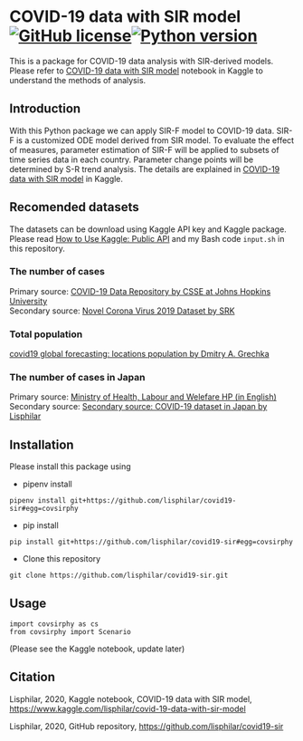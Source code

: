 # COVID-19 data with SIR model [![GitHub license](https://img.shields.io/github/license/lisphilar/covid19-sir)](https://github.com/lisphilar/covid19-sir/blob/master/LICENSE.md)[![Python version](https://img.shields.io/badge/Python-3.7|3.8-green.svg)](https://www.python.org/)
This is a package for COVID-19 data analysis with SIR-derived models. Please refer to [COVID-19 data with SIR model](https://www.kaggle.com/lisphilar/covid-19-data-with-sir-model) notebook in Kaggle to understand the methods of analysis.

## Introduction
With this Python package we can apply SIR-F model to COVID-19 data. SIR-F is a customized ODE model derived from SIR model. To evaluate the effect of measures, parameter estimation of SIR-F will be applied to subsets of time series data in each country. Parameter change points will be determined by S-R trend analysis. The details are explained in [COVID-19 data with SIR model](https://www.kaggle.com/lisphilar/covid-19-data-with-sir-model) in Kaggle.

## Recomended datasets
The datasets can be download using Kaggle API key and Kaggle package. Please read [How to Use Kaggle: Public API](https://www.kaggle.com/docs/api) and my Bash code `input.sh` in this repository.
### The number of cases
Primary source: [COVID-19 Data Repository by CSSE at Johns Hopkins University](https://github.com/CSSEGISandData/COVID-19)  
Secondary source: [Novel Corona Virus 2019 Dataset by SRK](https://www.kaggle.com/sudalairajkumar/novel-corona-virus-2019-dataset)  
### Total population
[covid19 global forecasting: locations population by Dmitry A. Grechka](https://www.kaggle.com/dgrechka/covid19-global-forecasting-locations-population)  
### The number of cases in Japan
Primary source: [Ministry of Health, Labour and Welefare HP (in English)](https://www.mhlw.go.jp/stf/seisakunitsuite/bunya/newpage_00032.html)  
Secondary source: [Secondary source: COVID-19 dataset in Japan by Lisphilar](https://www.kaggle.com/lisphilar/covid19-dataset-in-japan)  


## Installation
Please install this package using
- pipenv install
```
pipenv install git+https://github.com/lisphilar/covid19-sir#egg=covsirphy
```
- pip install
```
pip install git+https://github.com/lisphilar/covid19-sir#egg=covsirphy
```
- Clone this repository
```
git clone https://github.com/lisphilar/covid19-sir.git
```

## Usage
```
import covsirphy as cs
from covsirphy import Scenario
```
(Please see the Kaggle notebook, update later)

## Citation
Lisphilar, 2020, Kaggle notebook, COVID-19 data with SIR model, https://www.kaggle.com/lisphilar/covid-19-data-with-sir-model

Lisphilar, 2020, GitHub repository, https://github.com/lisphilar/covid19-sir
